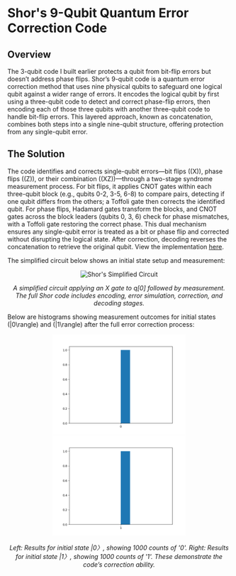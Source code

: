 # Shor's 9-Qubit Quantum Error Correction Code

## Overview

The 3-qubit code I built earlier protects a qubit from bit-flip errors but doesn’t address phase flips. Shor’s 9-qubit code is a quantum error correction method that uses nine physical qubits to safeguard one logical qubit against a wider range of errors. It encodes the logical qubit by first using a three-qubit code to detect and correct phase-flip errors, then encoding each of those three qubits with another three-qubit code to handle bit-flip errors. This layered approach, known as concatenation, combines both steps into a single nine-qubit structure, offering protection from any single-qubit error.

## The Solution

The code identifies and corrects single-qubit errors—bit flips (\(X\)), phase flips (\(Z\)), or their combination (\(XZ\))—through a two-stage syndrome measurement process. For bit flips, it applies CNOT gates within each three-qubit block (e.g., qubits 0-2, 3-5, 6-8) to compare pairs, detecting if one qubit differs from the others; a Toffoli gate then corrects the identified qubit. For phase flips, Hadamard gates transform the blocks, and CNOT gates across the block leaders (qubits 0, 3, 6) check for phase mismatches, with a Toffoli gate restoring the correct phase. This dual mechanism ensures any single-qubit error is treated as a bit or phase flip and corrected without disrupting the logical state. After correction, decoding reverses the concatenation to retrieve the original qubit. View the implementation <a href="https://github.com/ojthomas7/shors-9-qubit-code" target="_blank">here</a>.

The simplified circuit below shows an initial state setup and measurement:

<p align="center">
  <img src="shorcode_fixed.png" alt="Shor's Simplified Circuit" width="400"/>
</p>
<p align="center">
  <i>A simplified circuit applying an X gate to q[0] followed by measurement. The full Shor code includes encoding, error simulation, correction, and decoding stages.</i>
</p>

Below are histograms showing measurement outcomes for initial states \(|0\rangle\) and \(|1\rangle\) after the full error correction process:

<p align="center">
  <img src="histogram0.png" alt="Histogram for |0>" width="300" style="display:inline-block;"/>
  <img src="histogram1.png" alt="Histogram for |1>" width="300" style="display:inline-block;"/>
</p>
<p align="center">
  <i>Left: Results for initial state |0〉, showing 1000 counts of '0'. Right: Results for initial state |1〉, showing 1000 counts of '1'. These demonstrate the code’s correction ability.</i>
</p>
